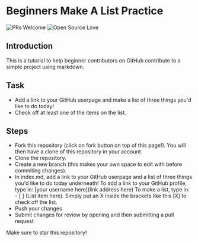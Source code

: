 # Beginners Make A List Practice
![PRs Welcome](https://img.shields.io/badge/PRs-welcome-brightgreen.svg?style=flat-square)
![Open Source Love](https://badges.frapsoft.com/os/v2/open-source.svg?v=103)

## Introduction

This is a tutorial to help beginner contributors on GitHub contribute to a simple project using markdown.

## Task

 - Add a link to your GitHub userpage and make a list of three things you'd like to do today!
 - Check off at least one of the items on the list.

## Steps

- Fork this repository (click on fork button on top of this page!). You will then have a clone of this repository in your account.
- Clone the repository.
- Create a new branch (this makes your own space to edit with before commiting changes).
- In index.md, add a link to your GitHub userpage and a list of three things you'd like to do today underneath!
To add a link to your GitHub profile, type in: [your username here](link address here)
To make a list, type in: - [ ] (List item here). Simply put an X inside the brackets like this [X] to check off the list.
- Push your changes
- Submit changes for review by opening and then submitting a pull request

Make sure to star this repository! 

